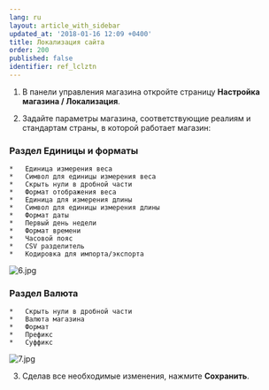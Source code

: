 ```yaml
---
lang: ru
layout: article_with_sidebar
updated_at: '2018-01-16 12:09 +0400'
title: Локализация сайта
order: 200
published: false
identifier: ref_lclztn
---
```

1.  В панели управления магазина откройте страницу **Настройка магазина / Локализация**.
    
2.  Задайте параметры магазина, соответствующие реалиям и стандартам страны, в которой работает магазин:

### Раздел Единицы и форматы
    *   Единица измерения веса
    *   Символ для единицы измерения веса
    *   Скрыть нули в дробной части
    *   Формат отображения веса
    *   Единица для измерения длины
    *   Символ для единицы измерения длины
    *   Формат даты
    *   Первый день недели
    *   Формат времени
    *   Часовой пояс
    *   CSV разделитель
    *   Кодировка для импорта/экспорта
    
   ![6.jpg]({{site.baseurl}}/attachments/ref_lclztn/6.jpg)

### Раздел Валюта  
    *   Скрыть нули в дробной части
    *   Валюта магазина
    *   Формат
    *   Префикс
    *   Суффикс
    
   ![7.jpg]({{site.baseurl}}/attachments/ref_lclztn/7.jpg)     
  
3.  Сделав все необходимые изменения, нажмите **Сохранить**.
